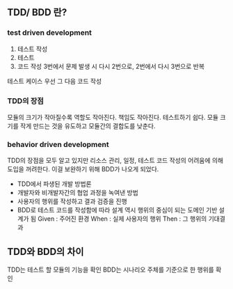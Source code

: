 ## TDD/ BDD 란?

### test driven development
1. 테스트 작성
2. 테스트 
3. 코드 작성
3번에서 문제 발생 시 다시 2번으로, 2번에서 다시 3번으로 반복

테스트 케이스 우선 그 다음 코드 작성

### TDD의 장점
모듈의 크기가 작아질수록 역할도 작아진다. 책임도 작아진다. 테스트하기 쉽다.
모듈 크기를 작게 만드는 것을 유도하고 모듈간의 결합도를 낮춘다.



### behavior driven development
TDD의 장점을 모두 알고 있지만 리소스 관리, 일정, 테스트 코드 작성의 어려움에 의해 도입을 꺼려한다. 
이걸 보완하기 위해 BDD가 나오게 되었다. 
- TDD에서 파생된 개발 방법론
- 개발자와 비개발자간의 협업 과정을 녹여낸 방법
- 사용자의 행위를 작성하고 결과 검증을 진행
- BDD로 테스트 코드를 작성함에 따라 설계 역시 행위의 중심이 되는 도메인 기반 설계가 됨
Given : 주어진 환경
When : 실제 사용자의 행위
Then : 그 행위의 기대결과

## TDD와 BDD의 차이
TDD는 테스트 할 모듈의 기능을 확인
BDD는 시나리오 주체를 기준으로 한 행위를 확인